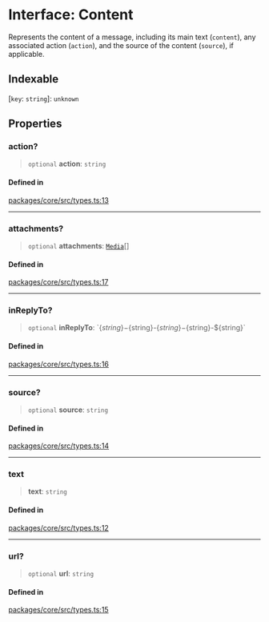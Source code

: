 # Interface: Content

Represents the content of a message, including its main text (`content`), any associated action (`action`), and the source of the content (`source`), if applicable.

## Indexable

 \[`key`: `string`\]: `unknown`

## Properties

### action?

> `optional` **action**: `string`

#### Defined in

[packages/core/src/types.ts:13](https://github.com/ai16z/eliza/blob/7fcf54e7fb2ba027d110afcc319c0b01b3f181dc/packages/core/src/types.ts#L13)

***

### attachments?

> `optional` **attachments**: [`Media`](../type-aliases/Media.md)[]

#### Defined in

[packages/core/src/types.ts:17](https://github.com/ai16z/eliza/blob/7fcf54e7fb2ba027d110afcc319c0b01b3f181dc/packages/core/src/types.ts#L17)

***

### inReplyTo?

> `optional` **inReplyTo**: \`$\{string\}-$\{string\}-$\{string\}-$\{string\}-$\{string\}\`

#### Defined in

[packages/core/src/types.ts:16](https://github.com/ai16z/eliza/blob/7fcf54e7fb2ba027d110afcc319c0b01b3f181dc/packages/core/src/types.ts#L16)

***

### source?

> `optional` **source**: `string`

#### Defined in

[packages/core/src/types.ts:14](https://github.com/ai16z/eliza/blob/7fcf54e7fb2ba027d110afcc319c0b01b3f181dc/packages/core/src/types.ts#L14)

***

### text

> **text**: `string`

#### Defined in

[packages/core/src/types.ts:12](https://github.com/ai16z/eliza/blob/7fcf54e7fb2ba027d110afcc319c0b01b3f181dc/packages/core/src/types.ts#L12)

***

### url?

> `optional` **url**: `string`

#### Defined in

[packages/core/src/types.ts:15](https://github.com/ai16z/eliza/blob/7fcf54e7fb2ba027d110afcc319c0b01b3f181dc/packages/core/src/types.ts#L15)

